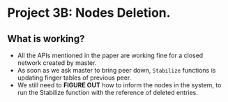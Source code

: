 # Project 3B: Nodes Deletion.

## What is working?
- All the APIs mentioned in the paper are working fine for a closed network created by master.
- As soon as we ask master to bring peer down, `Stabilize` functions is updating finger tables of previous peer.
- We still need to **FIGURE OUT** how to inform the nodes in the system, to run the Stabilize function with the reference of deleted entries.
